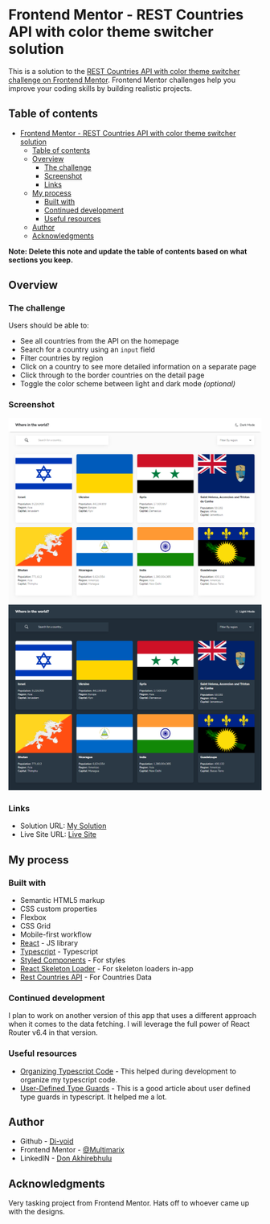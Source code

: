 # Frontend Mentor - REST Countries API with color theme switcher solution

This is a solution to the [REST Countries API with color theme switcher challenge on Frontend Mentor](https://www.frontendmentor.io/challenges/rest-countries-api-with-color-theme-switcher-5cacc469fec04111f7b848ca). Frontend Mentor challenges help you improve your coding skills by building realistic projects.

## Table of contents

- [Frontend Mentor - REST Countries API with color theme switcher solution](#frontend-mentor---rest-countries-api-with-color-theme-switcher-solution)
  - [Table of contents](#table-of-contents)
  - [Overview](#overview)
    - [The challenge](#the-challenge)
    - [Screenshot](#screenshot)
    - [Links](#links)
  - [My process](#my-process)
    - [Built with](#built-with)
    - [Continued development](#continued-development)
    - [Useful resources](#useful-resources)
  - [Author](#author)
  - [Acknowledgments](#acknowledgments)

**Note: Delete this note and update the table of contents based on what sections you keep.**

## Overview

### The challenge

Users should be able to:

- See all countries from the API on the homepage
- Search for a country using an `input` field
- Filter countries by region
- Click on a country to see more detailed information on a separate page
- Click through to the border countries on the detail page
- Toggle the color scheme between light and dark mode _(optional)_

### Screenshot

![](./screenshot_1.png)
![](./screenshot.png)

### Links

- Solution URL: [My Solution](https://github.com/Multimarix/rest-countries-with-ts)
- Live Site URL: [Live Site](https://countries-react-ts.netlify.app/)

## My process

### Built with

- Semantic HTML5 markup
- CSS custom properties
- Flexbox
- CSS Grid
- Mobile-first workflow
- [React](https://reactjs.org/) - JS library
- [Typescript](https://www.typescriptlang.org/) - Typescript
- [Styled Components](https://styled-components.com/) - For styles
- [React Skeleton Loader](https://www.npmjs.com/package/react-loading-skeleton) - For skeleton loaders in-app
- [Rest Countries API](https://restcountries.com/) - For Countries Data

### Continued development

I plan to work on another version of this app that uses a different approach when it comes to the data fetching. I will leverage the full power of React Router v6.4 in that version.

### Useful resources

- [Organizing Typescript Code](https://blog.logrocket.com/organizing-typescript-code-using-namespaces/) - This helped during development to organize my typescript code.
- [User-Defined Type Guards](https://levelup.gitconnected.com/user-defined-type-guards-in-typescript-fad639e4944f) - This is a good article about user defined type guards in typescript. It helped me a lot.

## Author

- Github - [Di-void](https://github.com/Di-void)
- Frontend Mentor - [@Multimarix](https://www.frontendmentor.io/profile/Multimarix)
- LinkedIN - [Don Akhirebhulu](https://www.linkedin.com/in/don-akhirebhulu-675082242/)

## Acknowledgments

Very tasking project from Frontend Mentor. Hats off to whoever came up with the designs.
